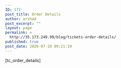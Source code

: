 ```yaml
---
ID: 172
post_title: Order Details
author: arshad
post_excerpt: ""
layout: page
permalink: >
  http://35.173.249.99/blog/tickets-order-details/
published: true
post_date: 2020-07-19 09:21:19
---
```

[tc_order_details]